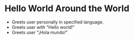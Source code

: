 # Hello World Around the World

* Greets user personally in specified language.
* Greets user with "Hello world!"
* Greets user "¡Hola mundo!"
